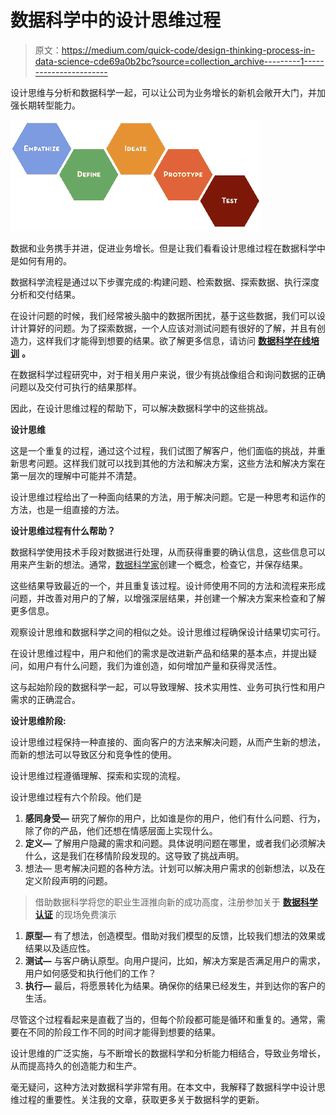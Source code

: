 # 数据科学中的设计思维过程

> 原文：<https://medium.com/quick-code/design-thinking-process-in-data-science-cde69a0b2bc?source=collection_archive---------1----------------------->

设计思维与分析和数据科学一起，可以让公司为业务增长的新机会敞开大门，并加强长期转型能力。

![](img/00ef00206d8f7eaeffa5d6d90690db00.png)

数据和业务携手并进，促进业务增长。但是让我们看看设计思维过程在数据科学中是如何有用的。

数据科学流程是通过以下步骤完成的:构建问题、检索数据、探索数据、执行深度分析和交付结果。

在设计问题的时候，我们经常被头脑中的数据所困扰，基于这些数据，我们可以设计计算好的问题。为了探索数据，一个人应该对测试问题有很好的了解，并且有创造力，这样我们才能得到想要的结果。欲了解更多信息，请访问 [**数据科学在线培训**](https://onlineitguru.com/data-science-course.html) **。**

在数据科学过程研究中，对于相关用户来说，很少有挑战像组合和询问数据的正确问题以及交付可执行的结果那样。

因此，在设计思维过程的帮助下，可以解决数据科学中的这些挑战。

**设计思维**

这是一个重复的过程，通过这个过程，我们试图了解客户，他们面临的挑战，并重新思考问题。这样我们就可以找到其他的方法和解决方案，这些方法和解决方案在第一层次的理解中可能并不清楚。

设计思维过程给出了一种面向结果的方法，用于解决问题。它是一种思考和运作的方法，也是一组直接的方法。

**设计思维过程有什么帮助？**

数据科学使用技术手段对数据进行处理，从而获得重要的确认信息，这些信息可以用来产生新的想法。通常，[数据科学家](https://onlineitguru.com/blog/what-you-should-do-when-you-are-hiring-a-data-scientist)创建一个概念，检查它，并保存结果。

这些结果导致最近的一个，并且重复该过程。设计师使用不同的方法和流程来形成问题，并改善对用户的了解，以增强深层结果，并创建一个解决方案来检查和了解更多信息。

观察设计思维和数据科学之间的相似之处。设计思维过程确保设计结果切实可行。

在设计思维过程中，用户和他们的需求是改进新产品和结果的基本点，并提出疑问，如用户有什么问题，我们为谁创造，如何增加产量和获得灵活性。

这与起始阶段的数据科学一起，可以导致理解、技术实用性、业务可执行性和用户需求的正确混合。

**设计思维阶段:**

设计思维过程保持一种直接的、面向客户的方法来解决问题，从而产生新的想法，而新的想法可以导致区分和竞争性的使用。

设计思维过程遵循理解、探索和实现的流程。

设计思维过程有六个阶段。他们是

1.  **感同身受—** 研究了解你的用户，比如谁是你的用户，他们有什么问题、行为，除了你的产品，他们还想在情感层面上实现什么。
2.  **定义—** 了解用户隐藏的需求和问题。具体说明问题在哪里，或者我们必须解决什么，这是我们在移情阶段发现的。这导致了挑战声明。
3.  想法— 思考解决问题的各种方法。计划可以解决用户需求的创新想法，以及在定义阶段声明的问题。

> 借助数据科学将您的职业生涯推向新的成功高度，注册参加关于 [**数据科学认证**](https://onlineitguru.com/data-science-course.html) 的现场免费演示

1.  **原型—** 有了想法，创造模型。借助对我们模型的反馈，比较我们想法的效果或结果以及适应性。
2.  **测试—** 与客户确认原型。向用户提问，比如，解决方案是否满足用户的需求，用户如何感受和执行他们的工作？
3.  **执行—** 最后，将愿景转化为结果。确保你的结果已经发生，并到达你的客户的生活。

尽管这个过程看起来是直截了当的，但每个阶段都可能是循环和重复的。通常，需要在不同的阶段工作不同的时间才能得到想要的结果。

设计思维的广泛实施，与不断增长的数据科学和分析能力相结合，导致业务增长，从而提高持久的创造能力和生产。

毫无疑问，这种方法对数据科学非常有用。在本文中，我解释了数据科学中设计思维过程的重要性。关注我的文章，获取更多关于数据科学的更新。